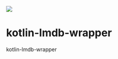 [![](https://jitci.com/gh/Sylvyrfysh/kotlin-lmdb-wrapper/svg)](https://jitci.com/gh/Sylvyrfysh/kotlin-lmdb-wrapper)

# kotlin-lmdb-wrapper
kotlin-lmdb-wrapper
